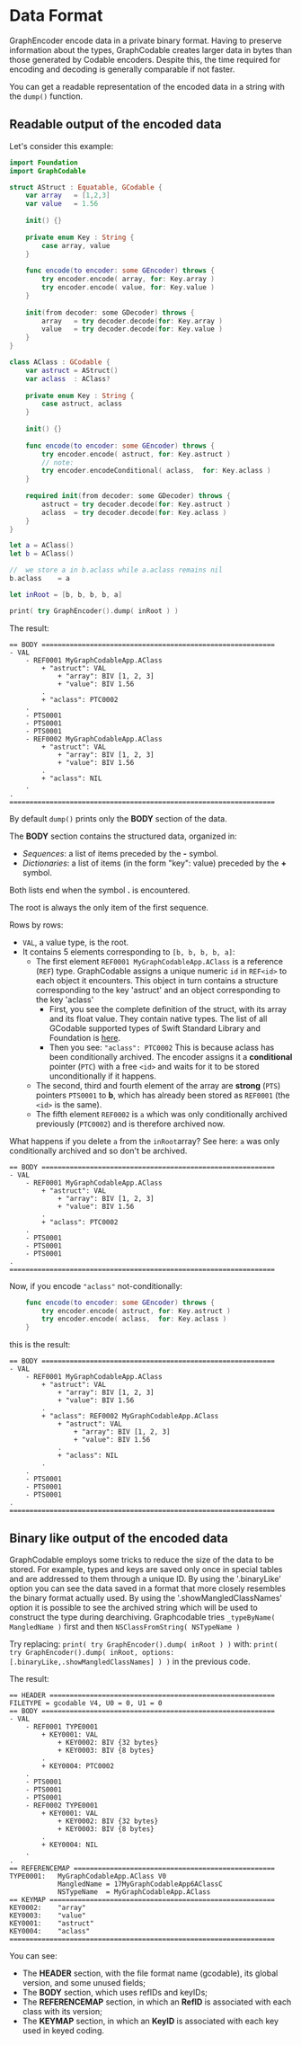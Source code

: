 #  Data Format

GraphEncoder encode data in a private binary format. Having to preserve information about the types, GraphCodable creates larger data in bytes than those generated by Codable encoders. Despite this, the time required for encoding and decoding is generally comparable if not faster.

You can get a readable representation of the encoded data in a string with the `dump()` function.

## Readable output of the encoded data
Let's consider this example:
```swift
import Foundation
import GraphCodable

struct AStruct : Equatable, GCodable {
	var array	= [1,2,3]
	var value	= 1.56
	
	init() {}
	
	private enum Key : String {
		case array, value
	}
	
	func encode(to encoder: some GEncoder) throws {
		try encoder.encode( array, for: Key.array )
		try encoder.encode( value, for: Key.value )
	}
	
	init(from decoder: some GDecoder) throws {
		array	= try decoder.decode(for: Key.array )
		value	= try decoder.decode(for: Key.value )
	}
}

class AClass : GCodable {
	var astruct	= AStruct()
	var aclass	: AClass?
	
	private enum Key : String {
		case astruct, aclass
	}
	
	init() {}
	
	func encode(to encoder: some GEncoder) throws {
		try encoder.encode( astruct, for: Key.astruct )
		// note:
		try encoder.encodeConditional( aclass,  for: Key.aclass )
	}
	
	required init(from decoder: some GDecoder) throws {
		astruct	= try decoder.decode(for: Key.astruct )
		aclass	= try decoder.decode(for: Key.aclass )
	}
}

let a = AClass()
let b = AClass()

//	we store a in b.aclass while a.aclass remains nil
b.aclass	= a

let	inRoot = [b, b, b, b, a]

print( try GraphEncoder().dump( inRoot ) )
```
The result:

```
== BODY ==========================================================
- VAL
	- REF0001 MyGraphCodableApp.AClass
		+ "astruct": VAL
			+ "array": BIV [1, 2, 3]
			+ "value": BIV 1.56
		.
		+ "aclass": PTC0002
	.
	- PTS0001
	- PTS0001
	- PTS0001
	- REF0002 MyGraphCodableApp.AClass
		+ "astruct": VAL
			+ "array": BIV [1, 2, 3]
			+ "value": BIV 1.56
		.
		+ "aclass": NIL
	.
.
==================================================================
```
By default `dump()` prints only the **BODY** section of the data.

The **BODY** section contains the structured data, organized in:
- *Sequences*: a list of items preceded by the **-** symbol.
- *Dictionaries*: a list of items (in the form "key": value) preceded by the **+** symbol.

Both lists end when the symbol **.** is encountered.

The root is always the only item of the first sequence.

Rows by rows:
-	`VAL`, a value type, is the root.
-	It contains 5 elements corresponding to `[b, b, b, b, a]`:
	-	The first element `REF0001 MyGraphCodableApp.AClass` is a reference (`REF`) type.
		GraphCodable assigns a unique numeric `id` in `REF<id>` to each object it encounters.
		This object in turn contains a structure corresponding to the key 'astruct' and an object corresponding to the key 'aclass'
		-	First, you see the complete definition of the struct, with its array and its float value. They contain native types.
			The list of all GCodable supported types of Swift Standard Library and Foundation is [here](/Docs/GraphCodableTypes.md).
		- 	Then you see: `"aclass": PTC0002` This is because aclass has been conditionally archived.
			The encoder assigns it a **conditional** pointer (`PTC`) with a free `<id>` and waits for it to be stored unconditionally if it happens.
	-	The second, third and fourth element of the array are **strong** (`PTS`) pointers `PTS0001` to **b**, which has already been stored as `REF0001` (the `<id>` is the same).
	-	The fifth element `REF0002` is `a` which was only conditionally archived previously (`PTC0002`) and is therefore archived now.

What happens if you delete `a` from the `inRoot`array?  See here: `a` was only conditionally archived and so don't be archived.

```
== BODY ==========================================================
- VAL
	- REF0001 MyGraphCodableApp.AClass
		+ "astruct": VAL
			+ "array": BIV [1, 2, 3]
			+ "value": BIV 1.56
		.
		+ "aclass": PTC0002
	.
	- PTS0001
	- PTS0001
	- PTS0001
.
==================================================================
```

Now, if you encode `"aclass"` not-conditionally:

```swift
	func encode(to encoder: some GEncoder) throws {
		try encoder.encode( astruct, for: Key.astruct )
		try encoder.encode( aclass,  for: Key.aclass )
	}

```



this is the result:

```
== BODY ==========================================================
- VAL
	- REF0001 MyGraphCodableApp.AClass
		+ "astruct": VAL
			+ "array": BIV [1, 2, 3]
			+ "value": BIV 1.56
		.
		+ "aclass": REF0002 MyGraphCodableApp.AClass
			+ "astruct": VAL
				+ "array": BIV [1, 2, 3]
				+ "value": BIV 1.56
			.
			+ "aclass": NIL
		.
	.
	- PTS0001
	- PTS0001
	- PTS0001
.
==================================================================
```

## Binary like output of the encoded data

GraphCodable employs some tricks to reduce the size of the data to be stored.
For example, types and keys are saved only once in special tables and are addressed to them through a unique ID.
By using the '.binaryLike' option you can see the data saved in a format that more closely resembles the binary format actually used.
By using the '.showMangledClassNames' option it is possible to see the archived string which will be used to construct the type during dearchiving.
Graphcodable tries `_typeByName( MangledName )` first and then `NSClassFromString( NSTypeName )`

Try replacing:
`print( try GraphEncoder().dump( inRoot ) )`
with:
`print( try GraphEncoder().dump( inRoot, options: [.binaryLike,.showMangledClassNames] ) )`
in the previous code.

The result:
```
== HEADER ========================================================
FILETYPE = gcodable V4, U0 = 0, U1 = 0
== BODY ==========================================================
- VAL
	- REF0001 TYPE0001
		+ KEY0001: VAL
			+ KEY0002: BIV {32 bytes}
			+ KEY0003: BIV {8 bytes}
		.
		+ KEY0004: PTC0002
	.
	- PTS0001
	- PTS0001
	- PTS0001
	- REF0002 TYPE0001
		+ KEY0001: VAL
			+ KEY0002: BIV {32 bytes}
			+ KEY0003: BIV {8 bytes}
		.
		+ KEY0004: NIL
	.
.
== REFERENCEMAP ==================================================
TYPE0001:	MyGraphCodableApp.AClass V0
			MangledName = 17MyGraphCodableApp6AClassC
			NSTypeName  = MyGraphCodableApp.AClass
== KEYMAP ========================================================
KEY0002:	"array"
KEY0003:	"value"
KEY0001:	"astruct"
KEY0004:	"aclass"
==================================================================
```
You can see:
- The **HEADER** section, with the file format name (gcodable), its global version, and some unused fields;
- The **BODY** section, which uses refIDs and keyIDs;
- The **REFERENCEMAP** section, in which an **RefID** is associated with each class with its version;
- The **KEYMAP** section, in which an **KeyID** is associated with each key used in keyed coding.



